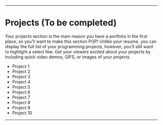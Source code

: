 ----
# Projects (To be completed)

Your projects section is the main reason you have a portfolio in the first place, so you’ll want to make this section POP! Unlike your resume, you can display the full list of your programming projects, however, you’ll still want to highlight a select few. Get your viewers excited about your projects by including quick video demos, GIFS, or images of your projects.

- Project 1
- Project 2
- Project 3
- Project 4
- Project 5
- Project 6
- Project 7
- Project 8
- Project 9
- Project 10

----
